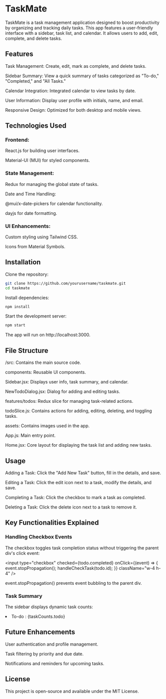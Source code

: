 # TaskMate

TaskMate is a task management application designed to boost productivity by organizing and tracking daily tasks. This app features a user-friendly interface with a sidebar, task list, and calendar. It allows users to add, edit, complete, and delete tasks.

## Features

Task Management: Create, edit, mark as complete, and delete tasks.

Sidebar Summary: View a quick summary of tasks categorized as "To-do," "Completed," and "All Tasks."

Calendar Integration: Integrated calendar to view tasks by date.

User Information: Display user profile with initials, name, and email.

Responsive Design: Optimized for both desktop and mobile views.

## Technologies Used

### Frontend:

React.js for building user interfaces.

Material-UI (MUI) for styled components.

### State Management:

Redux for managing the global state of tasks.

Date and Time Handling:

@mui/x-date-pickers for calendar functionality.

dayjs for date formatting.

### UI Enhancements:

Custom styling using Tailwind CSS.

Icons from Material Symbols.

## Installation

Clone the repository:

```bash
git clone https://github.com/yourusername/taskmate.git
cd taskmate
```

Install dependencies:
```bash
npm install
```

Start the development server:
```bash
npm start
```

The app will run on http://localhost:3000.

## File Structure

/src: Contains the main source code.

components: Reusable UI components.

Sidebar.jsx: Displays user info, task summary, and calendar.

NewTodoDialog.jsx: Dialog for adding and editing tasks.

features/todos: Redux slice for managing task-related actions.

todoSlice.js: Contains actions for adding, editing, deleting, and toggling tasks.

assets: Contains images used in the app.

App.js: Main entry point.

Home.jsx: Core layout for displaying the task list and adding new tasks.

## Usage

Adding a Task: Click the "Add New Task" button, fill in the details, and save.

Editing a Task: Click the edit icon next to a task, modify the details, and save.

Completing a Task: Click the checkbox to mark a task as completed.

Deleting a Task: Click the delete icon next to a task to remove it.

## Key Functionalities Explained

### Handling Checkbox Events

The checkbox toggles task completion status without triggering the parent div's click event:

<input
  type="checkbox"
  checked={todo.completed}
  onClick={(event) => {
    event.stopPropagation();
    handleCheckTask(todo.id);
  }}
  className="w-4 h-4"
/>

event.stopPropagation() prevents event bubbling to the parent div.

### Task Summary

The sidebar displays dynamic task counts:

<li>
  <span>To-do :</span>
  <span>{taskCounts.todo}</span>
</li>

## Future Enhancements

User authentication and profile management.

Task filtering by priority and due date.

Notifications and reminders for upcoming tasks.

## License

This project is open-source and available under the MIT License.
